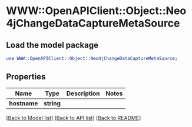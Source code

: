 # WWW::OpenAPIClient::Object::Neo4jChangeDataCaptureMetaSource

## Load the model package
```perl
use WWW::OpenAPIClient::Object::Neo4jChangeDataCaptureMetaSource;
```

## Properties
Name | Type | Description | Notes
------------ | ------------- | ------------- | -------------
**hostname** | **string** |  | 

[[Back to Model list]](../README.md#documentation-for-models) [[Back to API list]](../README.md#documentation-for-api-endpoints) [[Back to README]](../README.md)


